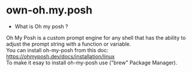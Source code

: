 # own-oh.my.posh
* What is Oh my posh ?

Oh My Posh is a custom prompt engine for any shell that has the ability to adjust the prompt string with a function or variable.</br>
You can install oh-my-posh from this doc: https://ohmyposh.dev/docs/installation/linux</br>
To make it esay to install oh-my-posh use ("brew" Package Manager).</br>
